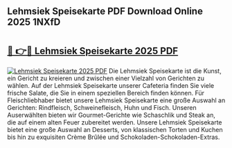 ## Lehmsiek Speisekarte PDF Download Online 2025 1NXfD

# <h2><a href="http://gcbe53.nevu.top/?p=Lehmsiek+Speisekarte">🔗 👉🔴 Lehmsiek Speisekarte 2025 PDF</a></h2>

[![Lehmsiek Speisekarte 2025 PDF](https://i.imgur.com/dBaPXMq.png)](http://gcbe53.nevu.top/?p=Lehmsiek+Speisekarte)
Die Lehmsiek Speisekarte ist die Kunst, ein Gericht zu kreieren und zwischen einer Vielzahl von Gerichten zu wählen. Auf der Lehmsiek Speisekarte unserer Cafeteria finden Sie viele frische Salate, die Sie in einem speziellen Bereich finden können. Für Fleischliebhaber bietet unsere Lehmsiek Speisekarte eine große Auswahl an Gerichten: Rindfleisch, Schweinefleisch, Huhn und Fisch. Unseren Auserwählten bieten wir Gourmet-Gerichte wie Schaschlik und Steak an, die auf einem alten Feuer zubereitet werden. Unsere Lehmsiek Speisekarte bietet eine große Auswahl an Desserts, von klassischen Torten und Kuchen bis hin zu exquisiten Crème Brûlée und Schokoladen-Schokoladen-Extras.
